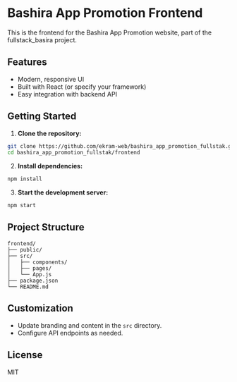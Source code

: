 # Bashira App Promotion Frontend

This is the frontend for the Bashira App Promotion website, part of the fullstack_basira project.

## Features

- Modern, responsive UI
- Built with React (or specify your framework)
- Easy integration with backend API

## Getting Started

1. **Clone the repository:**
  ```bash
  git clone https://github.com/ekram-web/bashira_app_promotion_fullstak.git
  cd bashira_app_promotion_fullstak/frontend
  ```

2. **Install dependencies:**
  ```bash
  npm install
  ```

3. **Start the development server:**
  ```bash
  npm start
  ```

## Project Structure

```
frontend/
├── public/
├── src/
│   ├── components/
│   ├── pages/
│   └── App.js
├── package.json
└── README.md
```

## Customization

- Update branding and content in the `src` directory.
- Configure API endpoints as needed.

## License

MIT
